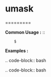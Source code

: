 # umask
=========



**Common Usage :**  ::

		$ 
		

**Examples :**

.. code-block:: bash


.. code-block:: bash